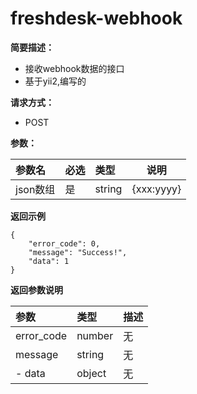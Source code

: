 # freshdesk-webhook


    
**简要描述：** 

-  接收webhook数据的接口
- 基于yii2,编写的

**请求方式：**
- POST 

**参数：** 

|参数名|必选|类型|说明|
|:----    |:---|:----- |-----   |
|json数组 |是  |string |{xxx:yyyy}   |

 **返回示例**
``` 
{
    "error_code": 0,
    "message": "Success!",
    "data": 1
}
```
 

 **返回参数说明** 

 |参数|类型|描述|
|:-------|:-------|:-------|
| error_code | number| 无 |
| message | string| 无 |
| - data |object  | 无 |


